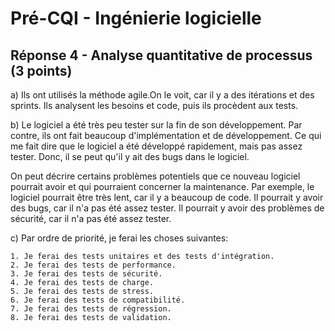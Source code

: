 # Pré-CQI - Ingénierie logicielle

## Réponse 4 - Analyse quantitative de processus (3 points)

a) Ils ont utilisés la méthode agile.On le voit, car il y a des itérations et des sprints. Ils analysent les besoins et code, puis ils procèdent aux tests.

b) Le logiciel a été très peu tester sur la fin de son développement. Par contre, ils ont fait beaucoup d'implémentation et de développement.
Ce qui me fait dire que le logiciel a été développé rapidement, mais pas assez tester. Donc, il se peut qu'il y ait des bugs dans le logiciel.

On peut décrire certains problèmes potentiels que ce nouveau logiciel pourrait avoir et qui pourraient concerner la maintenance. Par exemple, le logiciel pourrait être très lent, car il y a beaucoup de code. Il pourrait y avoir des bugs, car il n'a pas été assez tester. Il pourrait y avoir des problèmes de sécurité, car il n'a pas été assez tester.

c) Par ordre de priorité, je ferai les choses suivantes:

    1. Je ferai des tests unitaires et des tests d'intégration.
    2. Je ferai des tests de performance.
    3. Je ferai des tests de sécurité.
    4. Je ferai des tests de charge.
    5. Je ferai des tests de stress.
    6. Je ferai des tests de compatibilité.
    7. Je ferai des tests de régression.
    8. Je ferai des tests de validation.
